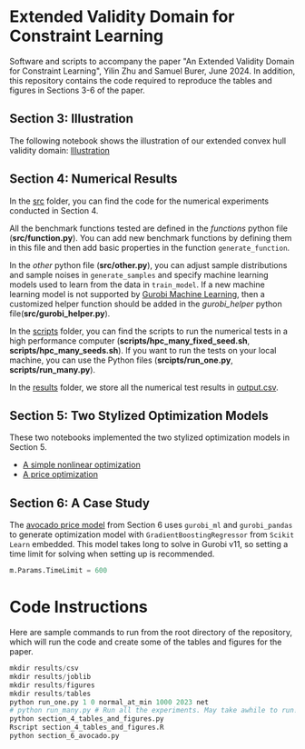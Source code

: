 #  Extended Validity Domain for Constraint Learning

Software and scripts to accompany the paper "An Extended Validity Domain for Constraint Learning", Yilin Zhu and Samuel Burer, June 2024. In addition, this repository contains the code required to reproduce the tables and figures in Sections 3-6 of the paper.

## Section 3: Illustration

The following notebook shows the illustration of our extended convex hull validity domain: [Illustration](scripts/section_3_illustration.ipynb)

## Section 4: Numerical Results

In the [src](https://research-git.uiowa.edu/yilin-and-sam/extvdom/-/tree/main/src) folder, you can find the code for the numerical experiments conducted in Section 4.

All the benchmark functions tested are defined in the *functions* python file (**src/function.py**). You can add new benchmark functions by defining them in this file and then add basic properties in the function `generate_function`.

In the *other* python file (**src/other.py**), you can adjust sample distributions and sample noises in `generate_samples` and specify machine learning models used to learn from the data in `train_model`. If a new machine learning model is not supported by [Gurobi Machine Learning](https://gurobi-machinelearning.readthedocs.io/en/stable/index.html), then a customized helper function should be added in the *gurobi_helper* python file(**src/gurobi_helper.py**).

In the [scripts](https://research-git.uiowa.edu/yilin-and-sam/extvdom/-/tree/main/scripts) folder, you can find the scripts to run the numerical tests in a high performance computer (**scripts/hpc_many_fixed_seed.sh**, **scripts/hpc_many_seeds.sh**). If you want to run the tests on your local machine, you can use the Python files (**srcipts/run_one.py**, **scripts/run_many.py**).

In the [results](https://research-git.uiowa.edu/yilin-and-sam/extvdom/-/tree/main/results) folder, we store all the numerical test results in [output.csv](https://research-git.uiowa.edu/yilin-and-sam/extvdom/-/blob/main/results/output.csv).

## Section 5: Two Stylized Optimization Models

These two notebooks implemented the two stylized optimization models in Section 5.

 - [A simple nonlinear optimization](https://research-git.uiowa.edu/yilin-and-sam/extvdom/-/blob/main/scripts/section_5_nonlinear_optimization.ipynb)
 - [A price optimization](https://research-git.uiowa.edu/yilin-and-sam/extvdom/-/blob/main/scripts/section_5_price_optimization.ipynb)
 
## Section 6: A Case Study
The [avocado price model](https://research-git.uiowa.edu/yilin-and-sam/extvdom/-/blob/main/scripts/section_6_avocado.py) from Section 6 uses `gurobi_ml` and `gurobi_pandas` to generate optimization model with `GradientBoostingRegressor` from `Scikit Learn` embedded. This model takes long to solve in Gurobi v11, so setting a time limit for solving when setting up is recommended.

```python
m.Params.TimeLimit = 600
```
 

# Code Instructions

Here are sample commands to run from the root directory of the repository, which will run the code and create some of the tables and figures for the paper.  

```python
mkdir results/csv
mkdir results/joblib
mkdir results/figures
mkdir results/tables
python run_one.py 1 0 normal_at_min 1000 2023 net
# python run_many.py # Run all the experiments. May take awhile to run!
python section_4_tables_and_figures.py
Rscript section_4_tables_and_figures.R
python section_6_avocado.py
```

